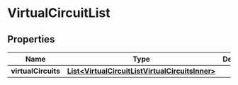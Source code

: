 

# VirtualCircuitList


## Properties

| Name | Type | Description | Notes |
|------------ | ------------- | ------------- | -------------|
|**virtualCircuits** | [**List&lt;VirtualCircuitListVirtualCircuitsInner&gt;**](VirtualCircuitListVirtualCircuitsInner.md) |  |  [optional] |



